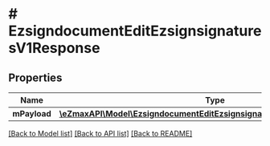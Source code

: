 # # EzsigndocumentEditEzsignsignaturesV1Response

## Properties

Name | Type | Description | Notes
------------ | ------------- | ------------- | -------------
**mPayload** | [**\eZmaxAPI\Model\EzsigndocumentEditEzsignsignaturesV1ResponseMPayload**](EzsigndocumentEditEzsignsignaturesV1ResponseMPayload.md) |  |

[[Back to Model list]](../../README.md#models) [[Back to API list]](../../README.md#endpoints) [[Back to README]](../../README.md)
